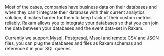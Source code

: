 Most of the cases, companies have business data on their databases and when they can't integrate their database with their current analytics solution,
it makes harder for them to keep track of their custom metrics reliably. Rakam allows you to integrate your databases 
so that you can join the data between your databases and the event data-set in Rakam.

Currently we support Mysql, Postgresql, Mssql and remote CSV and JSON files, you can plug the databases and files as Rakam schemas
and reference it in your SQL queries.
